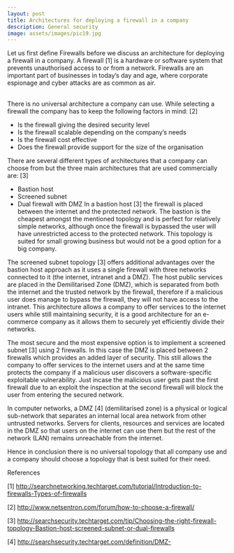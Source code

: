 ```yaml
---
layout: post
title: Architectures for deploying a firewall in a company
description: General security
image: assets/images/pic19.jpg
---
```


Let us first define Firewalls before we discuss an architecture for deploying a firewall in a company. A firewall [1] is a hardware or software system that prevents unauthorised access to or from a network. Firewalls are an important part of businesses in today’s day and age, where corporate espionage and cyber attacks are as common as air.

<br  />There is no universal architecture a company can use. While selecting a firewall the company has to keep the following factors in mind: [2]

- Is the firewall giving the desired security level
- Is the firewall scalable depending on the company’s needs
- Is the firewall cost effective
- Does the firewall provide support for the size of the organisation

There are several different types of architectures that a company can choose from but the three main architectures that are used commercially are: [3]

- Bastion host
- Screened subnet
- Dual firewall with DMZ
In a bastion host [3] the firewall is placed between the internet and the protected network. The bastion is the cheapest amongst the mentioned topology and is perfect for relatively simple networks, although once the firewall is bypassed the user will have unrestricted access to the protected network. This topology is suited for small growing business but would not be a good option for a big company.

The screened subnet topology [3] offers additional advantages over the bastion host approach as it uses a single firewall with three networks connected to it (the internet, intranet and a DMZ). The host public services are placed in the Demilitarised Zone (DMZ), which is separated from both the internet and the trusted network by the firewall, therefore if a malicious user does manage to bypass the firewall, they will not have access to the intranet. This architecture allows a company to offer services to the internet users while still maintaining security, it is a good architecture for an e-commerce company as it allows them to securely yet efficiently divide their networks.

The most secure and the most expensive option is to implement a screened subnet [3] using 2 firewalls. In this case the DMZ is placed between 2 firewalls which provides an added layer of security. This still allows the company to offer services to the internet users and at the same time protects the company if a malicious user discovers a software-specific exploitable vulnerability. Just incase the malicious user gets past the first firewall due to an exploit the inspection at the second firewall will block the user from entering the secured network.

In computer networks, a DMZ [4] (demilitarised zone) is a physical or logical sub-network that separates an internal local area network from other untrusted networks. Servers for clients, resources and services are located in the DMZ so that users on the internet can use them but the rest of the network (LAN) remains unreachable from the internet.

Hence in conclusion there is no universal topology that all company use and a company should choose a topology that is best suited for their need.

References

[1] http://searchnetworking.techtarget.com/tutorial/Introduction-to-firewalls-Types-of-firewalls

[2] http://www.netsentron.com/forum/how-to-choose-a-firewall/

[3] http://searchsecurity.techtarget.com/tip/Choosing-the-right-firewall-topology-Bastion-host-screened-subnet-or-dual-firewalls

[4] http://searchsecurity.techtarget.com/definition/DMZ- 
